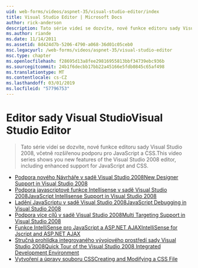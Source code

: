 ```yaml
---
uid: web-forms/videos/aspnet-35/visual-studio-editor/index
title: Visual Studio Editor | Microsoft Docs
author: rick-anderson
description: Tato série videí se dozvíte, nové funkce editoru sady Visual Studio 2008, včetně rozšířenou podporu pro JavaScript a CSS.
ms.author: riande
ms.date: 11/14/2011
ms.assetid: 8d424d7b-5206-4790-a068-36d01c05ceb0
msc.legacyurl: /web-forms/videos/aspnet-35/visual-studio-editor
msc.type: chapter
ms.openlocfilehash: f28695d13a8fee29816955813bbf34739ebc936b
ms.sourcegitcommit: 24b1f6decbb17bb22a45166e5fdb0845c65af498
ms.translationtype: MT
ms.contentlocale: cs-CZ
ms.lasthandoff: 03/01/2019
ms.locfileid: "57796753"
---
```

<a name="visual-studio-editor"></a><span data-ttu-id="b4d15-103">Editor sady Visual Studio</span><span class="sxs-lookup"><span data-stu-id="b4d15-103">Visual Studio Editor</span></span>
====================
> <span data-ttu-id="b4d15-104">Tato série videí se dozvíte, nové funkce editoru sady Visual Studio 2008, včetně rozšířenou podporu pro JavaScript a CSS.</span><span class="sxs-lookup"><span data-stu-id="b4d15-104">This video series shows you new features of the Visual Studio 2008 editor, including enhanced support for JavaScript and CSS.</span></span>


- [<span data-ttu-id="b4d15-105">Podpora nového Návrháře v sadě Visual Studio 2008</span><span class="sxs-lookup"><span data-stu-id="b4d15-105">New Designer Support in Visual Studio 2008</span></span>](new-designer-support-in-visual-studio-2008.md)
- [<span data-ttu-id="b4d15-106">Podpora javascriptové funkce Intellisense v sadě Visual Studio 2008</span><span class="sxs-lookup"><span data-stu-id="b4d15-106">JavaScript Intellisense Support in Visual Studio 2008</span></span>](javascript-intellisense-support-in-visual-studio-2008.md)
- [<span data-ttu-id="b4d15-107">Ladění JavaScriptu v sadě Visual Studio 2008</span><span class="sxs-lookup"><span data-stu-id="b4d15-107">JavaScript Debugging in Visual Studio 2008</span></span>](javascript-debugging-in-visual-studio-2008.md)
- [<span data-ttu-id="b4d15-108">Podpora více cílů v sadě Visual Studio 2008</span><span class="sxs-lookup"><span data-stu-id="b4d15-108">Multi Targeting Support in Visual Studio 2008</span></span>](multi-targeting-support-in-visual-studio-2008.md)
- [<span data-ttu-id="b4d15-109">Funkce IntelliSense pro JavaScript a ASP.NET AJAX</span><span class="sxs-lookup"><span data-stu-id="b4d15-109">IntelliSense for Jscript and ASP.NET AJAX</span></span>](intellisense-for-jscript-and-aspnet-ajax.md)
- [<span data-ttu-id="b4d15-110">Stručná prohlídka integrovaného vývojového prostředí sady Visual Studio 2008</span><span class="sxs-lookup"><span data-stu-id="b4d15-110">Quick Tour of the Visual Studio 2008 Integrated Development Environment</span></span>](quick-tour-of-the-visual-studio-2008-integrated-development-environment.md)
- [<span data-ttu-id="b4d15-111">Vytvoření a úpravy souboru CSS</span><span class="sxs-lookup"><span data-stu-id="b4d15-111">Creating and Modifying a CSS File</span></span>](creating-and-modifying-a-css-file.md)
